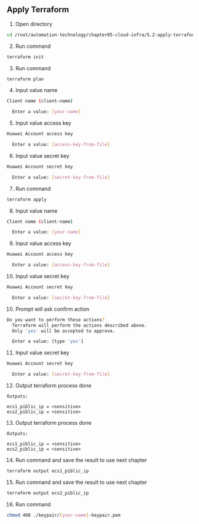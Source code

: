 ## Apply Terraform

1. Open directory
```bash
cd /root/automation-technology/chapter05-cloud-infra/5.2-apply-terraform
```

2. Run command
```bash
terraform init
```

3. Run command
```bash
terraform plan
```

4. Input value name
```bash
Client name (client-name)

  Enter a value: [your-name]
```

5. Input value access key
```bash
Huawei Account access key 

  Enter a value: [access-key-from-file]
```

6. Input value secret key
```bash
Huawei Account secret key 

  Enter a value: [secret-key-from-file]
```

7. Run command
```bash
terraform apply
```

8. Input value name
```bash
Client name (client-name)

  Enter a value: [your-name]
```

9. Input value access key
```bash
Huawei Account access key 

  Enter a value: [access-key-from-file]
```

10. Input value secret key
```bash
Huawei Account secret key 

  Enter a value: [secret-key-from-file]
```

10. Prompt will ask confirm action
```bash
Do you want to perform these actions?
  Terraform will perform the actions described above.
  Only 'yes' will be accepted to approve.

  Enter a value: [type 'yes']
```

11. Input value secret key
```bash
Huawei Account secret key 

  Enter a value: [secret-key-from-file]
```

12. Output terraform process done
```
Outputs:

ecs1_piblic_ip = <sensitive>
ecs2_piblic_ip = <sensitive>

```

13. Output terraform process done
```
Outputs:

ecs1_piblic_ip = <sensitive>
ecs2_piblic_ip = <sensitive>

```

14. Run command and save the result to use next chapter
```bash
terraform output ecs1_piblic_ip
```

15. Run command and save the result to use next chapter
```bash
terraform output ecs2_piblic_ip
```

16. Run command
```bash
chmod 400 ./keypair/[your-name]-keypair.pem
```

